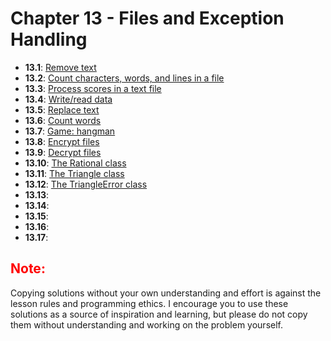 
# Chapter 13 - Files and Exception Handling

- **13.1**: [Remove text](./tasks/13.1.py)
- **13.2**: [Count characters, words, and lines in a file](./tasks/13.2.py)
- **13.3**: [Process scores in a text file](./tasks/13.3.py)
- **13.4**: [Write/read data](./tasks/13.4.py)
- **13.5**: [Replace text](./tasks/13.5.py)
- **13.6**: [Count words](./tasks/13.6.py)
- **13.7**: [Game: hangman](./tasks/13.7.py)
- **13.8**: [Encrypt files](./tasks/13.8.py)
- **13.9**: [Decrypt files](./tasks/13.9.py)
- **13.10**: [The Rational class](./tasks/13.10.py)
- **13.11**: [The Triangle class](./tasks/13.11.py)
- **13.12**: [The TriangleError class](./tasks/13.12.py)
- **13.13**: [](./tasks/13.13.py)
- **13.14**: [](./tasks/13.14.py)
- **13.15**: [](./tasks/13.15.py)
- **13.16**: [](./tasks/13.16.py)
- **13.17**: [](./tasks/13.17.py)

<h2 style="color:red">Note:</h2>

Copying solutions without your own understanding and effort is against the lesson rules and programming ethics. I encourage you to use these solutions as a source of inspiration and learning, but please do not copy them without understanding and working on the problem yourself.

